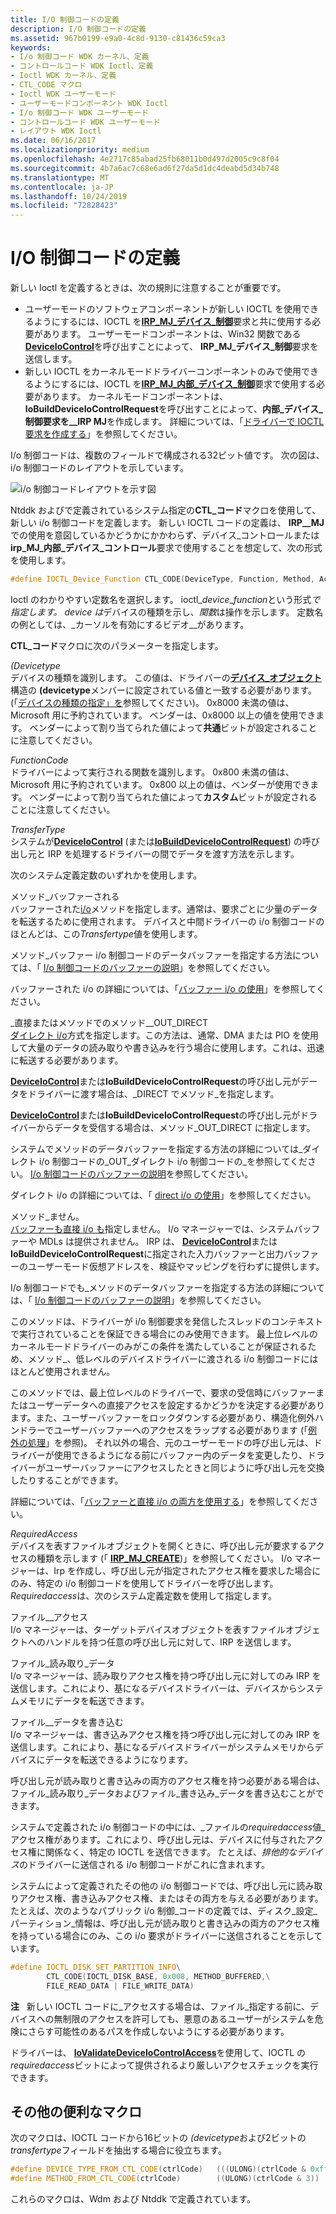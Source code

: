 ```yaml
---
title: I/O 制御コードの定義
description: I/O 制御コードの定義
ms.assetid: 967b0199-e9a0-4c8d-9130-c81436c59ca3
keywords:
- I/o 制御コード WDK カーネル、定義
- コントロールコード WDK Ioctl、定義
- Ioctl WDK カーネル、定義
- CTL_CODE マクロ
- Ioctl WDK ユーザーモード
- ユーザーモードコンポーネント WDK Ioctl
- I/o 制御コード WDK ユーザーモード
- コントロールコード WDK ユーザーモード
- レイアウト WDK Ioctl
ms.date: 06/16/2017
ms.localizationpriority: medium
ms.openlocfilehash: 4e2717c85abad25fb68011b0d497d2005c9c8f04
ms.sourcegitcommit: 4b7a6ac7c68e6ad6f27da5d1dc4deabd5d34b748
ms.translationtype: MT
ms.contentlocale: ja-JP
ms.lasthandoff: 10/24/2019
ms.locfileid: "72828423"
---
```

# <a name="defining-io-control-codes"></a>I/O 制御コードの定義





新しい Ioctl を定義するときは、次の規則に注意することが重要です。

-   ユーザーモードのソフトウェアコンポーネントが新しい IOCTL を使用できるようにするには、IOCTL を[**IRP\_MJ\_デバイス\_制御**](https://docs.microsoft.com/windows-hardware/drivers/kernel/irp-mj-device-control)要求と共に使用する必要があります。 ユーザーモードコンポーネントは、Win32 関数である[**DeviceIoControl**](https://docs.microsoft.com/windows/desktop/api/ioapiset/nf-ioapiset-deviceiocontrol)を呼び出すことによって、 **IRP\_MJ\_デバイス\_制御**要求を送信します。
-   新しい IOCTL をカーネルモードドライバーコンポーネントのみで使用できるようにするには、IOCTL を[**IRP\_MJ\_内部\_デバイス\_制御**](https://docs.microsoft.com/windows-hardware/drivers/kernel/irp-mj-internal-device-control)要求で使用する必要があります。 カーネルモードコンポーネントは、 **IoBuildDeviceIoControlRequest**を呼び出すことによって、**内部\_デバイス\_制御要求を\_\_IRP MJ**を作成します。 詳細については、「[ドライバーで IOCTL 要求を作成する](creating-ioctl-requests-in-drivers.md)」を参照してください。

I/o 制御コードは、複数のフィールドで構成される32ビット値です。 次の図は、i/o 制御コードのレイアウトを示しています。

![i/o 制御コードレイアウトを示す図](images/ioctl-1.png)

Ntddk およびで定義されているシステム指定の**CTL\_コード**マクロを使用して、新しい i/o 制御コードを定義します。 新しい IOCTL コードの定義は、 **IRP\_\_MJ**での使用を意図しているかどうかにかかわらず、デバイス\_コントロールまたは**irp\_MJ\_内部\_デバイス\_コントロール**要求で使用することを想定して、次の形式を使用します。

```cpp
#define IOCTL_Device_Function CTL_CODE(DeviceType, Function, Method, Access)
```

Ioctl のわかりやすい定数名を選択します。 ioctl\_*device*\_*function*という形式*で指定します。 device は*デバイスの種類を示し、*関数*は操作を示します。 定数名の例としては、\_カーソルを有効にするビデオ\_\_があります。

**CTL\_コード**マクロに次のパラメーターを指定します。

<a href="" id="devicetype"></a> *(Devicetype*  
デバイスの種類を識別します。 この値は、ドライバーの[**デバイス\_オブジェクト**](https://docs.microsoft.com/windows-hardware/drivers/ddi/wdm/ns-wdm-_device_object)構造の **(devicetype**メンバーに設定されている値と一致する必要があります。 (「[デバイスの種類の指定」を](specifying-device-types.md)参照してください)。 0x8000 未満の値は、Microsoft 用に予約されています。 ベンダーは、0x8000 以上の値を使用できます。 ベンダーによって割り当てられた値によって**共通**ビットが設定されることに注意してください。

<a href="" id="functioncode"></a>*FunctionCode*  
ドライバーによって実行される関数を識別します。 0x800 未満の値は、Microsoft 用に予約されています。 0x800 以上の値は、ベンダーが使用できます。 ベンダーによって割り当てられた値によって**カスタム**ビットが設定されることに注意してください。

<a href="" id="transfertype"></a>*TransferType*  
システムが[**DeviceIoControl**](https://docs.microsoft.com/windows/desktop/api/ioapiset/nf-ioapiset-deviceiocontrol) (または[**IoBuildDeviceIoControlRequest**](https://docs.microsoft.com/windows-hardware/drivers/ddi/wdm/nf-wdm-iobuilddeviceiocontrolrequest)) の呼び出し元と IRP を処理するドライバーの間でデータを渡す方法を示します。

次のシステム定義定数のいずれかを使用します。

<a href="" id="method-buffered"></a>メソッド\_バッファーされる  
バッファーされた[i/o](methods-for-accessing-data-buffers.md)メソッドを指定します。通常は、要求ごとに少量のデータを転送するために使用されます。 デバイスと中間ドライバーの i/o 制御コードのほとんどは、この*Transfertype*値を使用します。

メソッド\_バッファー i/o 制御コードのデータバッファーを指定する方法については、「 [I/o 制御コードのバッファーの説明](buffer-descriptions-for-i-o-control-codes.md)」を参照してください。

バッファーされた i/o の詳細については、「[バッファー i/o の使用](using-buffered-i-o.md)」を参照してください。

<a href="" id="method-in-direct-or-method-out-direct"></a>\_直接またはメソッドでのメソッド\_\_OUT\_DIRECT  
[ダイレクト i/o](methods-for-accessing-data-buffers.md)方式を指定します。この方法は、通常、DMA または PIO を使用して大量のデータの読み取りや書き込みを行う場合に使用します。これは、迅速に転送する必要があります。

[**DeviceIoControl**](https://docs.microsoft.com/windows/desktop/api/ioapiset/nf-ioapiset-deviceiocontrol)または**IoBuildDeviceIoControlRequest**の呼び出し元がデータをドライバーに渡す場合は、\_DIRECT でメソッド\_を指定します。

[**DeviceIoControl**](https://docs.microsoft.com/windows/desktop/api/ioapiset/nf-ioapiset-deviceiocontrol)または**IoBuildDeviceIoControlRequest**の呼び出し元がドライバーからデータを受信する場合は、メソッド\_OUT\_DIRECT に指定します。

システムでメソッドのデータバッファーを指定する方法の詳細については\_ダイレクト i/o 制御コードの\_OUT\_ダイレクト i/o 制御コードの\_を参照してください。 [I/o 制御コードのバッファーの説明](buffer-descriptions-for-i-o-control-codes.md)を参照してください。

ダイレクト i/o の詳細については、「 [direct i/o の使用](using-direct-i-o.md)」を参照してください。

<a href="" id="method-neither"></a>メソッド\_ません。  
[バッファーも直接 i/o も](using-neither-buffered-nor-direct-i-o.md)指定しません。 I/o マネージャーでは、システムバッファーや MDLs は提供されません。 IRP は、 [**DeviceIoControl**](https://docs.microsoft.com/windows/desktop/api/ioapiset/nf-ioapiset-deviceiocontrol)または**IoBuildDeviceIoControlRequest**に指定された入力バッファーと出力バッファーのユーザーモード仮想アドレスを、検証やマッピングを行わずに提供します。

I/o 制御コードでも\_メソッドのデータバッファーを指定する方法の詳細については、「 [I/o 制御コードのバッファーの説明](buffer-descriptions-for-i-o-control-codes.md)」を参照してください。

このメソッドは、ドライバーが i/o 制御要求を発信したスレッドのコンテキストで実行されていることを保証できる場合にのみ使用できます。 最上位レベルのカーネルモードドライバーのみがこの条件を満たしていることが保証されるため、メソッド\_、低レベルのデバイスドライバーに渡される i/o 制御コードにはほとんど使用されません。

このメソッドでは、最上位レベルのドライバーで、要求の受信時にバッファーまたはユーザーデータへの直接アクセスを設定するかどうかを決定する必要があります。また、ユーザーバッファーをロックダウンする必要があり、構造化例外ハンドラーでユーザーバッファーへのアクセスをラップする必要があります (「[例外の処理](handling-exceptions.md)」を参照)。 それ以外の場合、元のユーザーモードの呼び出し元は、ドライバーが使用できるようになる前にバッファー内のデータを変更したり、ドライバーがユーザーバッファーにアクセスしたときと同じように呼び出し元を交換したりすることができます。

詳細については、「[バッファーと直接 i/o の両方を使用する](using-neither-buffered-nor-direct-i-o.md)」を参照してください。

<a href="" id="requiredaccess"></a>*RequiredAccess*  
デバイスを表すファイルオブジェクトを開くときに、呼び出し元が要求するアクセスの種類を示します (「 [**IRP\_MJ\_CREATE**](https://docs.microsoft.com/windows-hardware/drivers/kernel/irp-mj-create))」を参照してください。 I/o マネージャーは、Irp を作成し、呼び出し元が指定されたアクセス権を要求した場合にのみ、特定の i/o 制御コードを使用してドライバーを呼び出します。 *Requiredaccess*は、次のシステム定義定数を使用して指定します。

<a href="" id="file-any-access"></a>ファイル\_\_アクセス  
I/o マネージャーは、ターゲットデバイスオブジェクトを表すファイルオブジェクトへのハンドルを持つ任意の呼び出し元に対して、IRP を送信します。

<a href="" id="file-read-data"></a>ファイル\_読み取り\_データ  
I/o マネージャーは、読み取りアクセス権を持つ呼び出し元に対してのみ IRP を送信します。これにより、基になるデバイスドライバーは、デバイスからシステムメモリにデータを転送できます。

<a href="" id="file-write-data"></a>ファイル\_\_データを書き込む  
I/o マネージャーは、書き込みアクセス権を持つ呼び出し元に対してのみ IRP を送信します。これにより、基になるデバイスドライバーがシステムメモリからデバイスにデータを転送できるようになります。

呼び出し元が読み取りと書き込みの両方のアクセス権を持つ必要がある場合は、ファイル\_読み取り\_データおよびファイル\_書き込み\_データを書き込むことができます。

システムで定義された i/o 制御コードの中には、\_ファイルの*requiredaccess*値\_アクセス権があります。これにより、呼び出し元は、デバイスに付与されたアクセス権に関係なく、特定の IOCTL を送信できます。 たとえば、*排他的なデバイス*のドライバーに送信される i/o 制御コードがこれに含まれます。

システムによって定義されたその他の i/o 制御コードでは、呼び出し元に読み取りアクセス権、書き込みアクセス権、またはその両方を与える必要があります。 たとえば、次のようなパブリック i/o 制御\_コードの定義では、ディスク\_設定\_パーティション\_情報は、呼び出し元が読み取りと書き込みの両方のアクセス権を持っている場合にのみ、この i/o 要求がドライバーに送信されることを示しています。

```cpp
#define IOCTL_DISK_SET_PARTITION_INFO\
        CTL_CODE(IOCTL_DISK_BASE, 0x008, METHOD_BUFFERED,\
        FILE_READ_DATA | FILE_WRITE_DATA)
```

**注**   新しい IOCTL コードに\_アクセスする場合は、ファイル\_指定する前に、デバイスへの無制限のアクセスを許可しても、悪意のあるユーザーがシステムを危険にさらす可能性のあるパスを作成しないようにする必要があります。

 

ドライバーは、 [**IoValidateDeviceIoControlAccess**](https://docs.microsoft.com/windows-hardware/drivers/ddi/wdm/nf-wdm-iovalidatedeviceiocontrolaccess)を使用して、IOCTL の*requiredaccess*ビットによって提供されるより厳しいアクセスチェックを実行できます。

## <a name="other-useful-macros"></a>その他の便利なマクロ


次のマクロは、IOCTL コードから16ビットの *(devicetype*および2ビットの*transfertype*フィールドを抽出する場合に役立ちます。

```cpp
#define DEVICE_TYPE_FROM_CTL_CODE(ctrlCode)   (((ULONG)(ctrlCode & 0xffff0000)) >> 16)
#define METHOD_FROM_CTL_CODE(ctrlCode)        ((ULONG)(ctrlCode & 3))
```

これらのマクロは、Wdm および Ntddk で定義されています。

 

 




